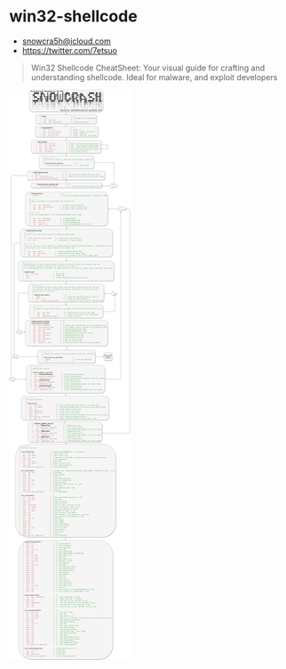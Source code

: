 # win32-shellcode

- snowcra5h@icloud.com
- https://twitter.com/7etsuo

> Win32 Shellcode CheatSheet: Your visual guide for crafting and understanding shellcode. Ideal for malware, and exploit developers

![Win32 Shellcode](https://github.com/7etsuo/win32-shellcode/blob/main/win32_shellcode_snowcra5h.png)

